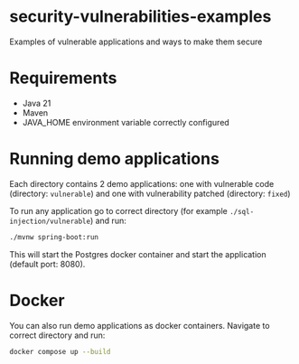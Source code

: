 # security-vulnerabilities-examples
Examples of vulnerable applications and ways to make them secure

# Requirements
- Java 21
- Maven
- JAVA_HOME environment variable correctly configured

# Running demo applications


Each directory contains 2 demo applications: 
one with vulnerable code (directory: `vulnerable`) 
and one with vulnerability patched (directory: `fixed`)

To run any application go to correct directory (for example `./sql-injection/vulnerable`) and run:
```bash
./mvnw spring-boot:run
```

This will start the Postgres docker container and start the application (default port: 8080).


# Docker 

You can also run demo applications as docker containers. Navigate to correct directory and run:
```bash
docker compose up --build
```
